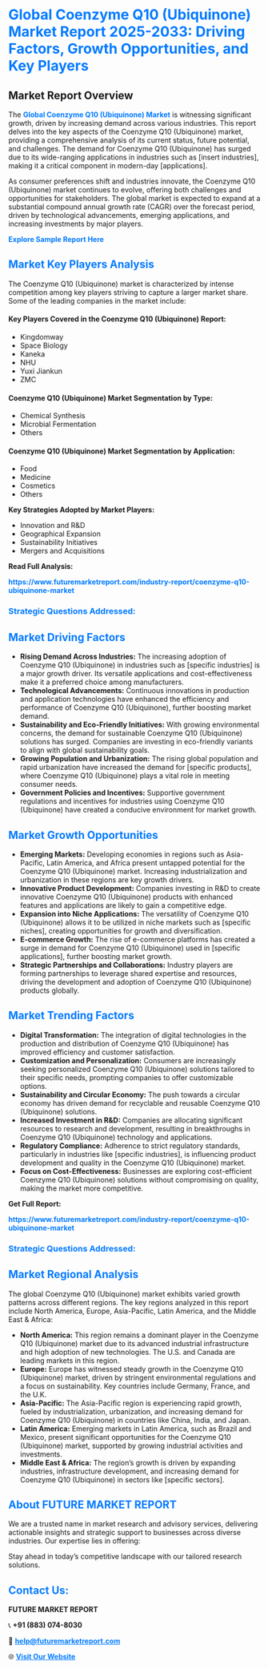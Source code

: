 <h1 style="color: #007BFF;">Global Coenzyme Q10 (Ubiquinone) Market Report 2025-2033: Driving Factors, Growth Opportunities, and Key Players</h1>

<section id="overview">
<h2>Market Report Overview</h2>
<p>The <a href="https://www.futuremarketreport.com/industry-report/coenzyme-q10-ubiquinone-market" style="color: #007BFF; text-decoration: none;"><strong>Global Coenzyme Q10 (Ubiquinone) Market</strong></a> is witnessing significant growth, driven by increasing demand across various industries. This report delves into the key aspects of the Coenzyme Q10 (Ubiquinone) market, providing a comprehensive analysis of its current status, future potential, and challenges. The demand for Coenzyme Q10 (Ubiquinone) has surged due to its wide-ranging applications in industries such as [insert industries], making it a critical component in modern-day [applications].</p>
<p>As consumer preferences shift and industries innovate, the Coenzyme Q10 (Ubiquinone) market continues to evolve, offering both challenges and opportunities for stakeholders. The global market is expected to expand at a substantial compound annual growth rate (CAGR) over the forecast period, driven by technological advancements, emerging applications, and increasing investments by major players.</p>
</section>

<section id="overview">
<p><a href="https://www.futuremarketreport.com/request-sample/reportId=26439" style="color: #007BFF; text-decoration: none;"><strong>Explore Sample Report Here</strong></a></p>
</section>

<section id="key-players">
<h2 style="color: #007BFF;">Market Key Players Analysis</h2>
<p>The Coenzyme Q10 (Ubiquinone) market is characterized by intense competition among key players striving to capture a larger market share. Some of the leading companies in the market include:</p>
<h4>Key Players Covered in the Coenzyme Q10 (Ubiquinone) Report:</h4>
<ul><li>Kingdomway</li><li>Space Biology</li><li>Kaneka</li><li>NHU</li><li>Yuxi Jiankun</li><li>ZMC</li></ul>
<h4>Coenzyme Q10 (Ubiquinone) Market Segmentation by Type:</h4>
<ul><li>Chemical Synthesis</li><li>Microbial Fermentation</li><li>Others</li></ul>

<h4>Coenzyme Q10 (Ubiquinone) Market Segmentation by Application:</h4>
<ul><li>Food</li><li>Medicine</li><li>Cosmetics</li><li>Others</li></ul>
<p><strong>Key Strategies Adopted by Market Players:</strong></p>
<ul>
<li>Innovation and R&D</li>
<li>Geographical Expansion</li>
<li>Sustainability Initiatives</li>
<li>Mergers and Acquisitions</li>
</ul>
</section>

<section>
<p><strong>Read Full Analysis: </strong></p><a href="https://www.futuremarketreport.com/industry-report/coenzyme-q10-ubiquinone-market" style="color: #007BFF; text-decoration: none;"><strong>https://www.futuremarketreport.com/industry-report/coenzyme-q10-ubiquinone-market</strong></a>
<h3 style="color: #007BFF;">Strategic Questions Addressed:</h3>
</section>

<section id="driving-factors">
<h2 style="color: #007BFF;">Market Driving Factors</h2>
<ul>
<li><strong>Rising Demand Across Industries:</strong> The increasing adoption of Coenzyme Q10 (Ubiquinone) in industries such as [specific industries] is a major growth driver. Its versatile applications and cost-effectiveness make it a preferred choice among manufacturers.</li>
<li><strong>Technological Advancements:</strong> Continuous innovations in production and application technologies have enhanced the efficiency and performance of Coenzyme Q10 (Ubiquinone), further boosting market demand.</li>
<li><strong>Sustainability and Eco-Friendly Initiatives:</strong> With growing environmental concerns, the demand for sustainable Coenzyme Q10 (Ubiquinone) solutions has surged. Companies are investing in eco-friendly variants to align with global sustainability goals.</li>
<li><strong>Growing Population and Urbanization:</strong> The rising global population and rapid urbanization have increased the demand for [specific products], where Coenzyme Q10 (Ubiquinone) plays a vital role in meeting consumer needs.</li>
<li><strong>Government Policies and Incentives:</strong> Supportive government regulations and incentives for industries using Coenzyme Q10 (Ubiquinone) have created a conducive environment for market growth.</li>
</ul>
</section>

<section id="growth-opportunities">
<h2 style="color: #007BFF;">Market Growth Opportunities</h2>
<ul>
<li><strong>Emerging Markets:</strong> Developing economies in regions such as Asia-Pacific, Latin America, and Africa present untapped potential for the Coenzyme Q10 (Ubiquinone) market. Increasing industrialization and urbanization in these regions are key growth drivers.</li>
<li><strong>Innovative Product Development:</strong> Companies investing in R&D to create innovative Coenzyme Q10 (Ubiquinone) products with enhanced features and applications are likely to gain a competitive edge.</li>
<li><strong>Expansion into Niche Applications:</strong> The versatility of Coenzyme Q10 (Ubiquinone) allows it to be utilized in niche markets such as [specific niches], creating opportunities for growth and diversification.</li>
<li><strong>E-commerce Growth:</strong> The rise of e-commerce platforms has created a surge in demand for Coenzyme Q10 (Ubiquinone) used in [specific applications], further boosting market growth.</li>
<li><strong>Strategic Partnerships and Collaborations:</strong> Industry players are forming partnerships to leverage shared expertise and resources, driving the development and adoption of Coenzyme Q10 (Ubiquinone) products globally.</li>
</ul>
</section>

<section id="trending-factors">
<h2 style="color: #007BFF;">Market Trending Factors</h2>
<ul>
<li><strong>Digital Transformation:</strong> The integration of digital technologies in the production and distribution of Coenzyme Q10 (Ubiquinone) has improved efficiency and customer satisfaction.</li>
<li><strong>Customization and Personalization:</strong> Consumers are increasingly seeking personalized Coenzyme Q10 (Ubiquinone) solutions tailored to their specific needs, prompting companies to offer customizable options.</li>
<li><strong>Sustainability and Circular Economy:</strong> The push towards a circular economy has driven demand for recyclable and reusable Coenzyme Q10 (Ubiquinone) solutions.</li>
<li><strong>Increased Investment in R&D:</strong> Companies are allocating significant resources to research and development, resulting in breakthroughs in Coenzyme Q10 (Ubiquinone) technology and applications.</li>
<li><strong>Regulatory Compliance:</strong> Adherence to strict regulatory standards, particularly in industries like [specific industries], is influencing product development and quality in the Coenzyme Q10 (Ubiquinone) market.</li>
<li><strong>Focus on Cost-Effectiveness:</strong> Businesses are exploring cost-efficient Coenzyme Q10 (Ubiquinone) solutions without compromising on quality, making the market more competitive.</li>
</ul>
</section>

<section>
<p><strong>Get Full Report: </strong></p><a href="https://www.futuremarketreport.com/industry-report/coenzyme-q10-ubiquinone-market" style="color: #007BFF; text-decoration: none;"><strong>https://www.futuremarketreport.com/industry-report/coenzyme-q10-ubiquinone-market</strong></a>
<h3 style="color: #007BFF;">Strategic Questions Addressed:</h3>
</section>


<section id="regional-analysis">
<h2 style="color: #007BFF;">Market Regional Analysis</h2>
<p>The global Coenzyme Q10 (Ubiquinone) market exhibits varied growth patterns across different regions. The key regions analyzed in this report include North America, Europe, Asia-Pacific, Latin America, and the Middle East & Africa:</p>
<ul>
<li><strong>North America:</strong> This region remains a dominant player in the Coenzyme Q10 (Ubiquinone) market due to its advanced industrial infrastructure and high adoption of new technologies. The U.S. and Canada are leading markets in this region.</li>
<li><strong>Europe:</strong> Europe has witnessed steady growth in the Coenzyme Q10 (Ubiquinone) market, driven by stringent environmental regulations and a focus on sustainability. Key countries include Germany, France, and the U.K.</li>
<li><strong>Asia-Pacific:</strong> The Asia-Pacific region is experiencing rapid growth, fueled by industrialization, urbanization, and increasing demand for Coenzyme Q10 (Ubiquinone) in countries like China, India, and Japan.</li>
<li><strong>Latin America:</strong> Emerging markets in Latin America, such as Brazil and Mexico, present significant opportunities for the Coenzyme Q10 (Ubiquinone) market, supported by growing industrial activities and investments.</li>
<li><strong>Middle East & Africa:</strong> The region’s growth is driven by expanding industries, infrastructure development, and increasing demand for Coenzyme Q10 (Ubiquinone) in sectors like [specific sectors].</li>
</ul>
</section>

<footer>
<h2 style="color: #007BFF;">About FUTURE MARKET REPORT</h2>
<p>We are a trusted name in market research and advisory services, delivering actionable insights and strategic support to businesses across diverse industries. Our expertise lies in offering:</p>

<p>Stay ahead in today’s competitive landscape with our tailored research solutions.</p>

<h2 style="color: #007BFF;">Contact Us:</h2>
<p><strong>FUTURE MARKET REPORT</strong></p>
<p>📞 <strong>+91 (883) 074-8030</strong></p>
<p>📧 <strong><a href="mailto:help@futuremarketreport.com" style="color: #007BFF;">help@futuremarketreport.com</a></strong></p>
<p>🌐 <strong><a href="https://www.futuremarketreport.com/" style="color: #007BFF;">Visit Our Website</a></strong></p>
</footer>